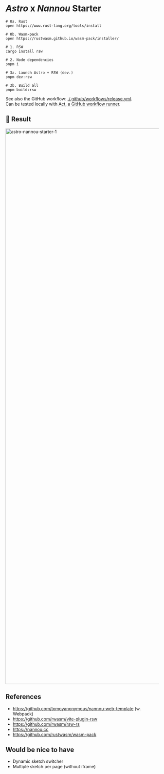 # _Astro_ x _Nannou_ Starter

```
# 0a. Rust
open https://www.rust-lang.org/tools/install

# 0b. Wasm-pack
open https://rustwasm.github.io/wasm-pack/installer/

# 1. RSW
cargo install rsw

# 2. Node dependencies
pnpm i

# 3a. Launch Astro + RSW (dev.)
pnpm dev:rsw

# 3b. Build all
pnpm build:rsw
```

See also the GitHub workflow: [./.github/workflows/release.yml](./.github/workflows/release.yml).  
Can be tested locally with [Act, a GitHub workflow runner](https://github.com/nektos/act).

## 🍾 Result

<img width="1824" alt="astro-nannou-starter-1" src="https://user-images.githubusercontent.com/603498/207852520-eb8c30b8-7a29-4b75-85cc-a00a41bfbb32.png">

## References

- https://github.com/tomoyanonymous/nannou-web-template (w. Webpack)
- https://github.com/rwasm/vite-plugin-rsw
- https://github.com/rwasm/rsw-rs
- https://nannou.cc
- https://github.com/rustwasm/wasm-pack

## Would be nice to have

- Dynamic sketch switcher
- Multiple sketch per page (without iframe)
